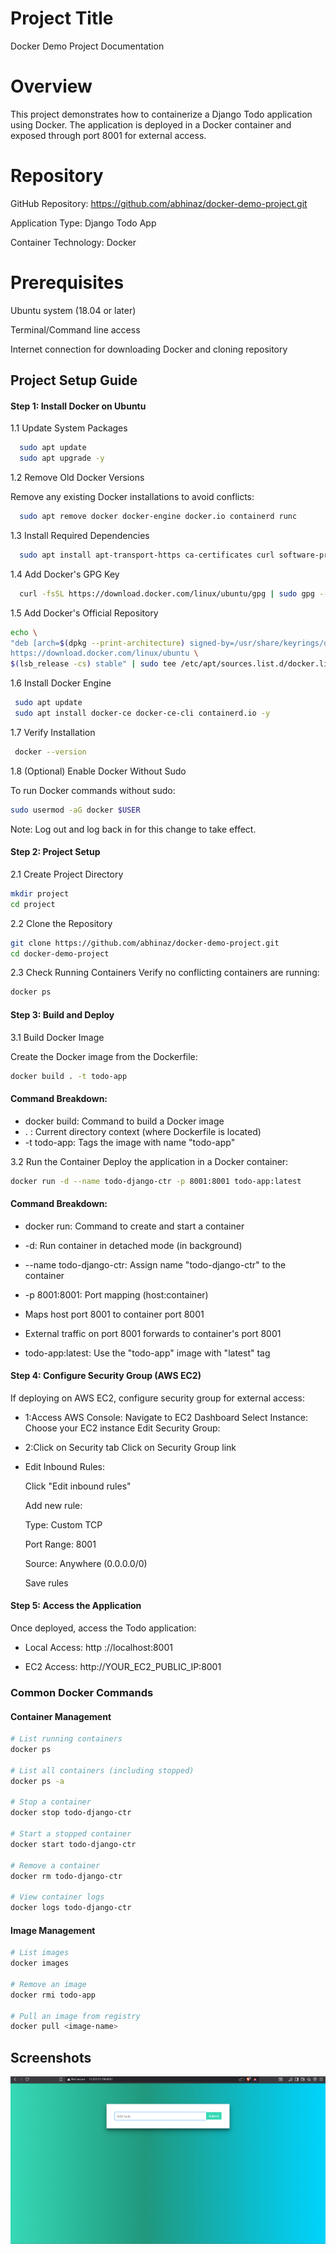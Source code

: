 # Project Title

Docker Demo Project Documentation

# Overview

This project demonstrates how to containerize a Django Todo application using Docker. The application is deployed in a Docker container and exposed through port 8001 for external access.

# Repository
GitHub Repository: https://github.com/abhinaz/docker-demo-project.git

Application Type: Django Todo App

Container Technology: Docker

# Prerequisites
Ubuntu system (18.04 or later)

Terminal/Command line access

Internet connection for downloading Docker and cloning repository

## Project Setup Guide

#### Step 1: Install Docker on Ubuntu


1.1 Update System Packages

```bash
  sudo apt update
  sudo apt upgrade -y
```
1.2 Remove Old Docker Versions

Remove any existing Docker installations to avoid conflicts:
```bash
  sudo apt remove docker docker-engine docker.io containerd runc
```
1.3 Install Required Dependencies
```bash
  sudo apt install apt-transport-https ca-certificates curl software-properties-common -y
```
1.4 Add Docker's GPG Key
```bash
  curl -fsSL https://download.docker.com/linux/ubuntu/gpg | sudo gpg --dearmor -o /usr/share/keyrings/docker.gpg
```
1.5 Add Docker's Official Repository
```bash
echo \
"deb [arch=$(dpkg --print-architecture) signed-by=/usr/share/keyrings/docker.gpg] \
https://download.docker.com/linux/ubuntu \
$(lsb_release -cs) stable" | sudo tee /etc/apt/sources.list.d/docker.list > /dev/null
```
1.6 Install Docker Engine
```bash
 sudo apt update
 sudo apt install docker-ce docker-ce-cli containerd.io -y
```
1.7 Verify Installation
```bash
 docker --version
```
1.8 (Optional) Enable Docker Without Sudo

To run Docker commands without sudo:
```bash
sudo usermod -aG docker $USER
```
Note: Log out and log back in for this change to take effect.

#### Step 2: Project Setup

2.1 Create Project Directory
```bash
mkdir project
cd project
```
2.2 Clone the Repository
```bash
git clone https://github.com/abhinaz/docker-demo-project.git
cd docker-demo-project
```
2.3 Check Running Containers
Verify no conflicting containers are running:
```bash
docker ps
```
#### Step 3: Build and Deploy
3.1 Build Docker Image

Create the Docker image from the Dockerfile:
```bash
docker build . -t todo-app
```
#### Command Breakdown:

- docker build: Command to build a Docker image
- . : Current directory context (where Dockerfile is located)
- -t todo-app: Tags the image with name "todo-app"

3.2 Run the Container
Deploy the application in a Docker container:
```bash
docker run -d --name todo-django-ctr -p 8001:8001 todo-app:latest
```
#### Command Breakdown:
- docker run: Command to create and start a container
- -d: Run container in detached mode (in background)
- --name todo-django-ctr: Assign name "todo-django-ctr" to the container
- -p 8001:8001: Port mapping (host:container)
- Maps host port 8001 to container port 8001
- External traffic on port 8001 forwards to container's port 8001


- todo-app:latest: Use the "todo-app" image with "latest" tag

#### Step 4: Configure Security Group (AWS EC2)
If deploying on AWS EC2, configure security group for external access:

- 1:Access AWS Console: Navigate to EC2 Dashboard
Select Instance: Choose your EC2 instance
Edit Security Group:

- 2:Click on Security tab
Click on Security Group link


- Edit Inbound Rules:

  Click "Edit inbound rules"
  
  Add new rule:

  Type: Custom TCP
  
  Port Range: 8001
  
  Source: Anywhere (0.0.0.0/0)


  Save rules

#### Step 5: Access the Application

Once deployed, access the Todo application:

- Local Access:   http ://localhost:8001

- EC2 Access: http://YOUR_EC2_PUBLIC_IP:8001

### Common Docker Commands
#### Container Management

```bash
# List running containers
docker ps

# List all containers (including stopped)
docker ps -a

# Stop a container
docker stop todo-django-ctr

# Start a stopped container
docker start todo-django-ctr

# Remove a container
docker rm todo-django-ctr

# View container logs
docker logs todo-django-ctr
```
#### Image Management
```bash
# List images
docker images

# Remove an image
docker rmi todo-app

# Pull an image from registry
docker pull <image-name>
```

## Screenshots
![App Screenshot](https://github.com/abhinaz/docker-demo-project/blob/eb48ca52697c684246777db9132d1f1834ae8239/Screenshot%202025-08-16%20014111.png)

